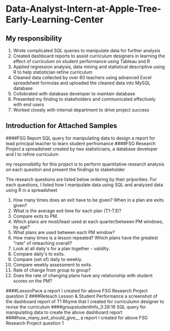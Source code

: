 # Data-Analyst-Intern-at-Apple-Tree-Early-Learning-Center
## My responsibility
1. Wrote complicated SQL queries to manipulate data for further analysis 
2. Created dashboard reports to assist curriculum designers in learning the effect of curriculum on student performance using Tableau and R
3. Applied regression analysis, data mining and statistical descriptive using R to help statistician refine curriculum
4. Cleaned data collected by over 60 teachers using advanced Excel spreadsheet formulas and uploaded the cleaned data into MySQL database
5. Collobrated with database developer to maintain database
6. Presented my finding to stakeholders and communicated effectively with end users
7. Worked closely with internal department to drive project success

## Introduction for Attached Samples
####FSG Report
SQL query for manipulating data to design a report for lead principal teacher to learn student perfromance 
####FSG Research Project
a spreadsheet created by two statisticians, a database developer and I to refine curriculum

my responsibility for this project is to perform quantitative research analysis on each quesiton and present the findings to stakeholder

The research questions are listed below ordering by their priporities. For each questions, I listed how I manipulate data using SQL and analyzed data using R in a spreadsheet

1. How many times does an exit have to be given? When in a plan are exits given?
2. What is the average exit time for each plan (T1-T3)?
3. Compare exits to PM.
4. Which plans are most/least used at each quarter/between PM windows, by age?
5. What plans are used between each PM window?
6. How many times is a lesson repeated? Which plans have the greatest "rate" of reteaching overall?
7. Look at all daily's for a plan together - validity.
8. Compare daily's to exits.
9. Compare (set of) daily to weekly.
10. Compare weekly assessment to exits.
11. Rate of change from group to group?
12. Does the rate of changing plans have any relationship with student scores on the PM?

####LessonPace
a report I created for above FSG Research Project question 2
####Reteach Lesson & Student Performance
a screenshot of the dashboard report of T1 Rhyme that I created for curriculumn designer to revise the curriculum
####groupstudentInfo_3:28:16
SQL query for manipulating data to create the above dashboard report
####how_many_exit_should_give__
a report I created for above FSG Research Project question 1











